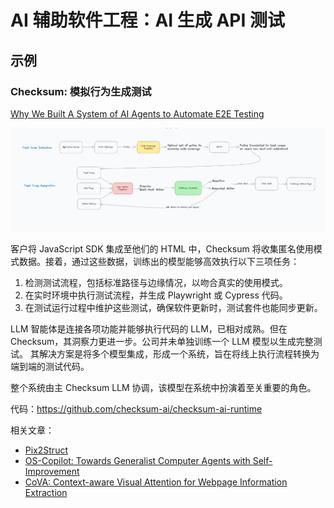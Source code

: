 # AI 辅助软件工程：AI  生成 API 测试

## 示例

### Checksum: 模拟行为生成测试

[Why We Built A System of AI Agents to Automate E2E Testing](https://checksum.ai/blog/the-engineering-of-an-llm-agent-system)

![](images/llm-system-for-autotest-.webp)

客户将 JavaScript SDK 集成至他们的 HTML 中，Checksum 将收集匿名使用模式数据。接着，通过这些数据，训练出的模型能够高效执行以下三项任务：

1. 检测测试流程，包括标准路径与边缘情况，以吻合真实的使用模式。
2. 在实时环境中执行测试流程，并生成 Playwright 或 Cypress 代码。
3. 在测试运行过程中维护这些测试，确保软件更新时，测试套件也能同步更新。

LLM 智能体是连接各项功能并能够执行代码的 LLM，已相对成熟。但在 Checksum，其洞察力更进一步。公司并未单独训练一个 LLM 模型以生成完整测试。
其解决方案是将多个模型集成，形成一个系统，旨在将线上执行流程转换为端到端的测试代码。

整个系统由主 Checksum LLM 协调，该模型在系统中扮演着至关重要的角色。

代码：https://github.com/checksum-ai/checksum-ai-runtime

相关文章：

* [Pix2Struct](https://arxiv.org/abs/2210.03347)
* [OS-Copilot: Towards Generalist Computer Agents with Self-Improvement](https://arxiv.org/abs/2402.07456)
* [CoVA: Context-aware Visual Attention for Webpage Information Extraction](https://arxiv.org/abs/2110.12320)

